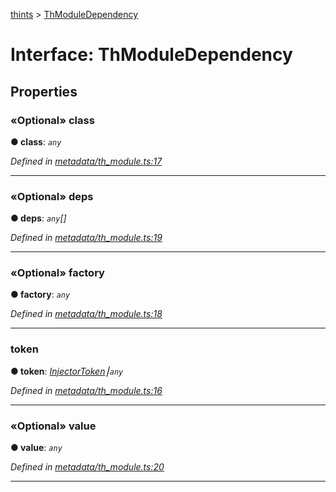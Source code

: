 [thints](../README.md) > [ThModuleDependency](../interfaces/thmoduledependency.md)



# Interface: ThModuleDependency


## Properties
<a id="class"></a>

### «Optional» class

**●  class**:  *`any`* 

*Defined in [metadata/th_module.ts:17](https://github.com/digitalinfluencers/ThinTS/blob/ecc6851/src/metadata/th_module.ts#L17)*





___

<a id="deps"></a>

### «Optional» deps

**●  deps**:  *`any`[]* 

*Defined in [metadata/th_module.ts:19](https://github.com/digitalinfluencers/ThinTS/blob/ecc6851/src/metadata/th_module.ts#L19)*





___

<a id="factory"></a>

### «Optional» factory

**●  factory**:  *`any`* 

*Defined in [metadata/th_module.ts:18](https://github.com/digitalinfluencers/ThinTS/blob/ecc6851/src/metadata/th_module.ts#L18)*





___

<a id="token"></a>

###  token

**●  token**:  *[InjectorToken](../classes/injectortoken.md)⎮`any`* 

*Defined in [metadata/th_module.ts:16](https://github.com/digitalinfluencers/ThinTS/blob/ecc6851/src/metadata/th_module.ts#L16)*





___

<a id="value"></a>

### «Optional» value

**●  value**:  *`any`* 

*Defined in [metadata/th_module.ts:20](https://github.com/digitalinfluencers/ThinTS/blob/ecc6851/src/metadata/th_module.ts#L20)*





___


